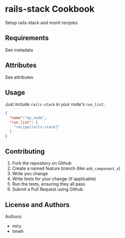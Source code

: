 rails-stack Cookbook
====================
Setup rails-stack and monit recipies

Requirements
------------
See metadata


Attributes
----------
See attributes

Usage
-----
Just include `rails-stack` in your node's `run_list`:

```json
{
  "name":"my_node",
  "run_list": [
    "recipe[rails-stack]"
  ]
}
```

Contributing
------------


1. Fork the repository on Github
2. Create a named feature branch (like `add_component_x`)
3. Write you change
4. Write tests for your change (if applicable)
5. Run the tests, ensuring they all pass
6. Submit a Pull Request using Github

License and Authors
-------------------
Authors:

- miry
- tmwh
